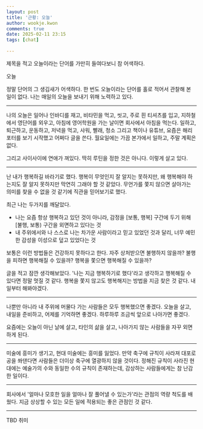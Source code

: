 ```yaml
---  
layout: post  
title: '근황: 오늘'  
author: wookje.kwon  
comments: true  
date: 2025-02-11 23:15  
tags: [chat]  
  
---  
```


제목을 적고 오늘이라는 단어를 가만히 들여다보니 참 어색하다.  

오늘  

정말 단어의 그 생김새가 어색하다. 한 번도 오늘이라는 단어를 홀로 적어서 관찰해 본 일이 없다. 나는 매일의 오늘을 보내기 위해 노력하고 있다.  

---

나의 오늘은 일어나 인바디를 재고, 비타민을 먹고, 씻고, 주로 흰 티셔츠를 입고, 지하철에서 영단어를 외우고, 아침에 영어학원을 가는 날이면 회사에서 아침을 먹는다. 일하고, 퇴근하고, 운동하고, 저녁을 먹고, 샤워, 빨래, 청소 그리고 책이나 유튜브, 요즘은 해리포터를 보기 시작했고 어쩌다 글을 쓴다. 월요일에는 가끔 본가에서 일하고, 주말 계획은 없다.  

그리고 사이사이에 연애가 껴있다. 딱히 루틴을 정한 것은 아니다. 이렇게 살고 있다.  

---

난 내가 행복하길 바라기로 했다. 행복이 무엇인지 잘 알지는 못하지만, 왜 행복해야 하는지도 잘 알지 못하지만 막연히 그래야 할 것 같았다. 무언가를 쫓지 않으면 살아가는 의미를 찾을 수 없을 것 같기에 직관을 믿어보기로 했다.  

최근 나는 두가지를 깨달았다.  

- 나는 요즘 항상 행복하고 있던 것이 아니라, 감정을 [보통, 행복] 구간에 두기 위해 [불행, 보통) 구간을 외면하고 있다는 것  
- 내 주위에서와 나 스스로 나는 차가운 사람이라고 믿고 있었던 것과 달리, 너무 예민한 감성을 이성으로 덮고 있었다는 것  

보통은 이런 방법들은 건강하지 못하다고 한다. 자주 상처받으면 불행하지 않을까? 불행을 피하면 행복해질 수 있을까? 행복을 쫓으면 행복해질 수 있을까?  

글을 적고 잠깐 생각해보았다. '나는 지금 행복하기로 했다'라고 생각하고 행복해질 수 있다면 정말 멋질 것 같다. 행복을 쫓지 않고도 행복해지는 방법을 지금 찾은 것 같다. 내일부터 해봐야겠다.  

---

나뿐만 아니라 내 주위에 머물다 가는 사람들은 모두 행복했으면 좋겠다. 오늘을 살고, 내일을 준비하고, 어제를 기억하면 좋겠다. 하루하루 조금씩 앞으로 나아가면 좋겠다.  

요즘에는 오늘이 아닌 날에 살고, 타인의 삶을 살고, 나아가지 않는 사람들을 자꾸 외면하게 된다.  

---

미술에 흥미가 생기고, 현대 미술에는 흥미를 잃었다. 만약 축구에 규칙이 사라져 대포로 공을 쏴댄다면 사람들은 더이상 축구에 열광하지 않을 것이다. 정해진 규칙이 사라진 현대에는 예술가의 수와 동일한 수의 규칙이 존재하는데, 감상하는 사람들에게는 참 난감한 일이다.  

---

회사에서 '얼마나 모호한 일을 얼마나 잘 풀어낼 수 있는가'라는 관점의 역량 척도를 배웠다. 지금 상상할 수 있는 모든 일에 적용되는 좋은 관점인 것 같다.  

---

TBD 취미